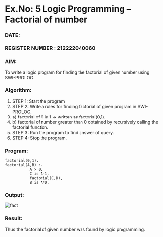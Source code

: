 # Ex.No: 5   Logic Programming – Factorial of number   
### DATE:                                                                            
### REGISTER NUMBER : 212222040060
### AIM: 
To  write  a logic program for finding the factorial of given number using SWI-PROLOG. 
### Algorithm:
1. STEP 1: Start the program
2. STEP 2:  Write a rules for finding factorial of given program in SWI-PROLOG.
3.   a)	factorial of 0 is 1 => written as factorial(0,1).
4.   b)	factorial of number greater than 0 obtained by recursively calling the factorial    function.
5. STEP 3: Run the program  to find answer of  query.
6. STEP 4: Stop the program.

### Program:
```
factorial(0,1).
factorial(A,B) :-  
           A > 0, 
           C is A-1,
           factorial(C,D),
           B is A*D.
```


### Output:
![fact](https://github.com/user-attachments/assets/ef1176f0-7350-4bf1-9d83-fbb9eab63e5e)



### Result:
Thus the factorial of given number was found by logic programming. 
